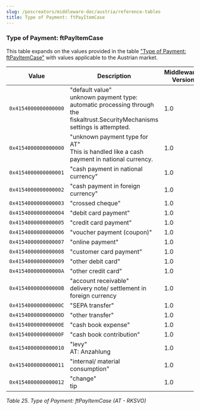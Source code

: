 ```yaml
---
slug: /poscreators/middleware-doc/austria/reference-tables
title: Type of Payment: ftPayItemCase
---
```


### Type of Payment: ftPayItemCase

This table expands on the values provided in the table ["Type of Payment: ftPayItemCase"](../../general/reference-tables/reference-tables.md#t-type-of-payment-ftpayitemcase-90) with values applicable to the Austrian market.

| **Value**            | **Description**                                                                                                                   | **Middleware-Version** |
|----------------------|-----------------------------------------------------------------------------------------------------------------------------------|---------------------|
| `0x4154000000000000` | "default value"<br />unknown payment type: automatic processing through the fiskaltrust.SecurityMechanisms settings is attempted. | 1.0               |
| `0x4154000000000000` | "unknown payment type for AT"<br />This is handled like a cash payment in national currency.                                      | 1.0             |
| `0x4154000000000001` | "cash payment in national currency"                                                                                               | 1.0               |
| `0x4154000000000002` | "cash payment in foreign currency"                                                                                                | 1.0               |
| `0x4154000000000003` | "crossed cheque"                                                                                                                  | 1.0               |
| `0x4154000000000004` | "debit card payment"                                                                                                              | 1.0               |
| `0x4154000000000005` | "credit card payment"                                                                                                             | 1.0               |
| `0x4154000000000006` | "voucher payment (coupon)"                                                                                                        | 1.0               |
| `0x4154000000000007` | "online payment"                                                                                                                  | 1.0               |
| `0x4154000000000008` | "customer card payment"                                                                                                           | 1.0               |
| `0x4154000000000009` | "other debit card"                                                                                                                | 1.0               |
| `0x415400000000000A` | "other credit card"                                                                                                               | 1.0               |
| `0x415400000000000B` | "account receivable"<br />delivery note/ settlement in foreign currency                                                           | 1.0               |
| `0x415400000000000C` | "SEPA transfer"                                                                                                                   | 1.0            |
| `0x415400000000000D` | "other transfer"                                                                                                                  | 1.0               |
| `0x415400000000000E` | "cash book expense"                                                                                                               | 1.0               |
| `0x415400000000000F` | "cash book contribution"                                                                                                          | 1.0               |
| `0x4154000000000010` | "levy"<br />AT: Anzahlung                                                                                                         | 1.0               |
| `0x4154000000000011` | "internal/ material consumption"                                                                                                  | 1.0               |
| `0x4154000000000012` | "change"<br />tip                                                                                                                 | 1.0               |

<span id="_Toc527986677" class="anchor"></span>

*Table 25. Type of Payment: ftPayItemCase (AT - RKSVO)*
